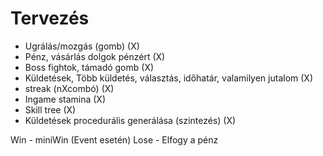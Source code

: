 # Tervezés


 - Ugrálás/mozgás (gomb) (X)
 - Pénz, vásárlás dolgok pénzért (X)
 - Boss fightok, támadó gomb (X)
 - Küldetések, Több küldetés, választás, időhatár, valamilyen jutalom (X)
 - streak (nXcombó) (X)
 - Ingame stamina (X)
 - Skill tree (X)
 - Küldetések procedurális generálása (szintezés) (X)


Win - miniWin (Event esetén)
Lose - Elfogy a pénz
